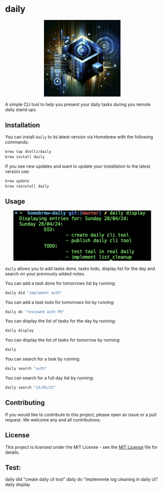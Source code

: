 # daily

<p align="center" margin="0">
    <a href="https://www.diego-tellez.com/">
    <img alt="stuart logo" src="./assets/daily-logo.png" width="250">
</a>
</p>

A simple CLI tool to help you present your daily tasks during you remote daily stand ups.

## Installation

You can install `daily` to its latest version via Homebrew with the following commands:

```bash
brew tap dtellz/daily
brew install daily
```

If you see new updates and want to update your installation to the latest version use:

```bash
brew update
brew reinstall daily
```

## Usage

<p align="center" margin="0">
    <a href="https://www.diego-tellez.com/">
    <img alt="stuart logo" src="./assets/daily-sample.png" width="450">
</a>
</p>

`daily` allows you to add tasks done, tasks todo, display list for the day and search on your previously added notes.

You can add a task done for tomorrows list by running:

```bash
daily did "implement auth"
```

You can add a task todo for tomorrows list by running:

```bash
daily do "reviewed auth PR"
```

You can display the list of tasks for the day by running:

```bash
daily display
```

You can display the list of tasks for tomorrow by running:

```bash
daily 
```

You can search for a task by running:

```bash
daily search "auth"
```

You can search for a full day list by running:

```bash
daily search "24/05/23"
```

## Contributing

If you would like to contribute to this project, please open an issue or a pull request. We welcome any and all contributions.

## License

This project is licensed under the MIT License - see the [MIT License](https://opensource.org/licenses/MIT) file for details.

## Test:

daily did "create daily cli tool"
daily do "implemente log cleaning in daily cli"
daily display
